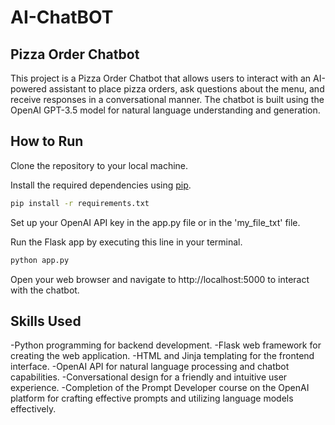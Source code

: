 # AI-ChatBOT

## Pizza Order Chatbot

This project is a Pizza Order Chatbot that allows users to interact with an AI-powered assistant to place pizza orders, ask questions about the menu, and receive responses in a conversational manner. The chatbot is built using the OpenAI GPT-3.5 model for natural language understanding and generation.

## How to Run

Clone the repository to your local machine.

Install the required dependencies using [pip](https://pip.pypa.io/en/stable/).
```bash
pip install -r requirements.txt
```

Set up your OpenAI API key in the app.py file or in the 'my_file_txt' file.

Run the Flask app by executing this line in your terminal.
```bash
python app.py
```

Open your web browser and navigate to http://localhost:5000 to interact with the chatbot.

## Skills Used

-Python programming for backend development.
-Flask web framework for creating the web application.
-HTML and Jinja templating for the frontend interface.
-OpenAI API for natural language processing and chatbot capabilities.
-Conversational design for a friendly and intuitive user experience.
-Completion of the Prompt Developer course on the OpenAI platform for crafting effective prompts and utilizing language models effectively.
